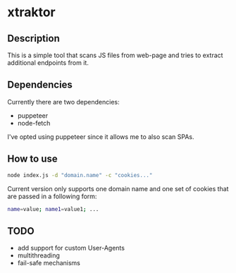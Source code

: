 # xtraktor

## Description

This is a simple tool that scans JS files from web-page and tries to extract additional endpoints from it.

## Dependencies

Currently there are two dependencies:

- puppeteer
- node-fetch

 I've opted using puppeteer since it allows me to also scan SPAs.

## How to use

 ```bash
node index.js -d "domain.name" -c "cookies..."
 ```

 Current version only supports one domain name and one set of cookies that are passed in a following form:

```bash
name=value; name1=value1; ...
```

## TODO

- add support for custom User-Agents
- multithreading
- fail-safe mechanisms
